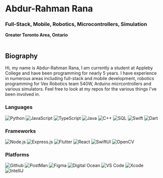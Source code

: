 # Abdur-Rahman Rana
### Full-Stack, Mobile, Robotics, Microcontrollers, Simulation
<b>Greater Toronto Area, Ontario</b>
<br></br>
<h2>Biography</h2>
Hi, my name is Abdur-Rahman Rana, I am currently a student at Appleby College and have been programming for nearly 5 years. I have experience in numerous areas including full-stack and mobile development, robotics programming for Vex Robotics team 540W, Arduino micrcontrollers and various simulators. Feel free to look at my repos for the various things I've been involved in.

### Languages
![Python](https://img.shields.io/badge/-Python-000?&logo=Python)
![JavaScript](https://img.shields.io/badge/-JavaScript-000?&logo=JavaScript&logoColor=FF)
![TypeScript](https://img.shields.io/badge/-TypeScript-000?&logo=TypeScript&logoColor=FF)
![Java](https://img.shields.io/badge/-Java-000?&logo=Java&logoColor=FF)
![C++](https://img.shields.io/badge/-C++-000?&logo=c%2b%2b&logoColor=00599C)
![SQL](https://img.shields.io/badge/-SQL-000?&logo=MySQL&logoColor=FF)
![Swift](https://img.shields.io/badge/-Swift-000?&logo=Swift&logoColor=FF)
![Dart](https://img.shields.io/badge/-Dart-000?&logo=Dart&logoColor=0175C2)

### Frameworks
![Node.js](https://img.shields.io/badge/-Node.js-000?&logo=node.js&logoColor=FF)
![Express.js](https://img.shields.io/badge/-Express.js-000?&logo=express&logoColor=FF)
![Flutter](https://img.shields.io/badge/-Flutter-000?&logo=Flutter&logoColor=02569B)
![React](https://img.shields.io/badge/-React-000?&logo=React&logoColor=FF)
![SwiftUI](https://img.shields.io/badge/-SwiftUI-000?&logo=Swift&logoColor=FF)
![OpenCV](https://img.shields.io/badge/-OpenCV-000?&logo=OpenCV&logoColor=5C3EE8)

### Platforms
![Github](https://img.shields.io/badge/-Github-000?&logo=Github&logoColor=FF)
![PostMan](https://img.shields.io/badge/-Postman-000?&logo=Postman&logoColor=FF6C37)
![Figma](https://img.shields.io/badge/-Figma-000?&logo=Figma&logoColor=FFFFFF)
![Digital Ocean](https://img.shields.io/badge/-DigitalOcean-000?&logo=DigitalOcean&logoColor=0080FF)
![VS Code](https://img.shields.io/badge/-VSCode-000?&logo=Visual-Studio-Code&logoColor=007ACC)
![Xcode](https://img.shields.io/badge/-Xcode-000?&logo=Xcode&logoColor=147EFB)
![IntelliJ](https://img.shields.io/badge/-IntelliJ-000?&logo=IntelliJ-Idea&logoColor=FF)



<!--
**arrana16/arrana16** is a ✨ _special_ ✨ repository because its `README.md` (this file) appears on your GitHub profile.

Here are some ideas to get you started:

- 🔭 I’m currently working on ...
- 🌱 I’m currently learning ...
- 👯 I’m looking to collaborate on ...
- 🤔 I’m looking for help with ...
- 💬 Ask me about ...
- 📫 How to reach me: ...
- 😄 Pronouns: ...
- ⚡ Fun fact: ...
-->
